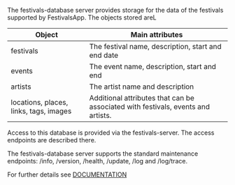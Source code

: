 The festivals-database server provides storage for the data of the festivals supported by FestivalsApp. The objects stored areL

| Object | Main attributes |
| --- | --- |
| festivals | The festival name, description, start and end date |
| events | The event name, description, start and end |
| artists | The artist name and description |
| locations, places, links, tags, images | Additional attributes that can be associated with festivals, events and artists. |

Access to this database is provided via the festivals-server. The access endpoints are described there.

The festivals-database server supports the standard maintenance endpoints: /info, /version, /health, /update, /log and /log/trace.

For further details see [DOCUMENTATION](https://github.com/BramVan-Oosterhout/festivals-docker/blob/main/festivals-database/DOCUMENTATION.md)
